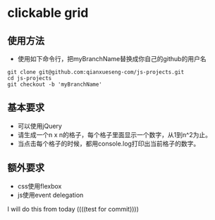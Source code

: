 # clickable grid

## 使用方法
- 使用如下命令行，把myBranchName替换成你自己的github的用户名
```
git clone git@github.com:qianxueseng-com/js-projects.git
cd js-projects
git checkout -b 'myBranchName'
```

## 基本要求
- 可以使用jQuery
- 请生成一个n x n的格子，每个格子里面显示一个数字，从1到n^2为止。
- 当点击每个格子的时候，都用console.log打印出当前格子的数字。

## 额外要求
- css使用flexbox
- js使用event delegation


I will do this from today ((((test for commit))))
